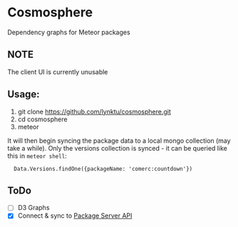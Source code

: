 # Cosmosphere
Dependency graphs for Meteor packages

## NOTE
The client UI is currently unusable

## Usage:

1. git clone https://github.com/lynktu/cosmosphere.git
2. cd cosmosphere
3. meteor

It will then begin syncing the package data to a local mongo collection (may take a while). 
Only the versions collection is synced - it can be queried like this in `meteor shell`:
```
  Data.Versions.findOne({packageName: 'comerc:countdown'})
```

## ToDo

- [ ] D3 Graphs
- [x] Connect & sync to [Package Server API](https://github.com/meteor/docs/blob/version-NEXT/long-form/package-server-api.md)

